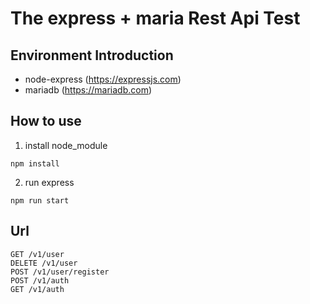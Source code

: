 # The express + maria  Rest Api Test

## Environment Introduction
- node-express (https://expressjs.com)
- mariadb (https://mariadb.com)

## How to use
1. install node_module
```
npm install
```

2. run express
```
npm run start
```

## Url

    GET /v1/user
    DELETE /v1/user
    POST /v1/user/register
    POST /v1/auth
    GET /v1/auth
